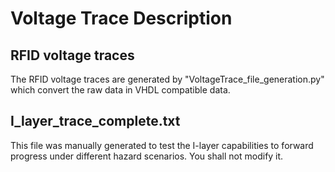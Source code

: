 # Voltage Trace Description

## RFID voltage traces

The RFID voltage traces are generated by "VoltageTrace_file_generation.py" which convert the raw data in VHDL 
compatible data.

## I_layer_trace_complete.txt

This file was manually generated to test the I-layer capabilities to forward progress under different hazard
scenarios. You shall not modify it.